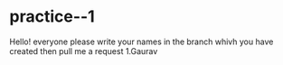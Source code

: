 # practice--1
Hello! everyone please write your names in the branch whivh you have created then pull me a request
1.Gaurav
